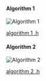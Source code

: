 #### Algorithm 1
![Algorithm 1](https://github.com/cpp-rakesh/DiscreteMathematicsAndItsApplications/blob/master/Chapter_6_Counting/6.6_Generating_Permutations_and_Combinations/Algorithms/repo/algorithm_1.jpg)

[algorithm 1 .h](https://github.com/cpp-rakesh/DiscreteMathematicsAndItsApplications/blob/master/Chapter_6_Counting/6.6_Generating_Permutations_and_Combinations/Algorithms/repo/algorithm_1.h)


#### Algorithm 2
![Algorithm 2](https://github.com/cpp-rakesh/DiscreteMathematicsAndItsApplications/blob/master/Chapter_6_Counting/6.6_Generating_Permutations_and_Combinations/Algorithms/repo/algorithm_2.jpg)

[algorithm 2 .h](https://github.com/cpp-rakesh/DiscreteMathematicsAndItsApplications/blob/master/Chapter_6_Counting/6.6_Generating_Permutations_and_Combinations/Algorithms/repo/algorithm_2.h)

